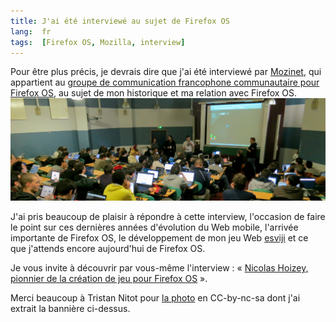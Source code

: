 ```yaml
---
title: J'ai été interviewé au sujet de Firefox OS
lang:  fr
tags:  [Firefox OS, Mozilla, interview]
---
```


Pour être plus précis, je devrais dire que j'ai été interviewé par [Mozinet](http://blogzinet.free.fr/blog/index.php?pages/a-propos), qui appartient au [groupe de communication francophone communautaire pour Firefox OS](http://wiki.mozfr.org/FirefoxOS/GroupeCommunication), au sujet de mon historique et ma relation avec Firefox OS.
![](tristan-nitot-firefox-os-app-days.jpg)

J'ai pris beaucoup de plaisir à répondre à cette interview, l'occasion de faire le point sur ces dernières années d'évolution du Web mobile, l'arrivée importante de Firefox OS, le développement de mon jeu Web [esviji](http://esviji.com/) et ce que j'attends encore aujourd'hui de Firefox OS.

Je vous invite à découvrir par vous-même l'interview : « [Nicolas Hoizey, pionnier de la création de jeu pour Firefox OS](https://firefoxos.mozfr.org/post/2015/09/Nicolas-Hoizey-pionnier-creation-jeu-Firefox-OS) ».

Merci beaucoup à Tristan Nitot pour [la photo](https://www.flickr.com/photos/nitot/8418894223/) en CC-by-nc-sa dont j'ai extrait la bannière ci-dessus.
